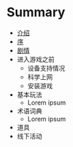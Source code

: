 # Summary

* [介绍](intro.md)
* [序](Preface.md)
* [剧情](plot/index.md)
* 进入游戏之前
   * 设备支持情况
   * 科学上网
   * 安装游戏
* 基本玩法
  * Lorem ipsum
* 术语词典
  * Lorem ipsum
* 道具
* 线下活动
